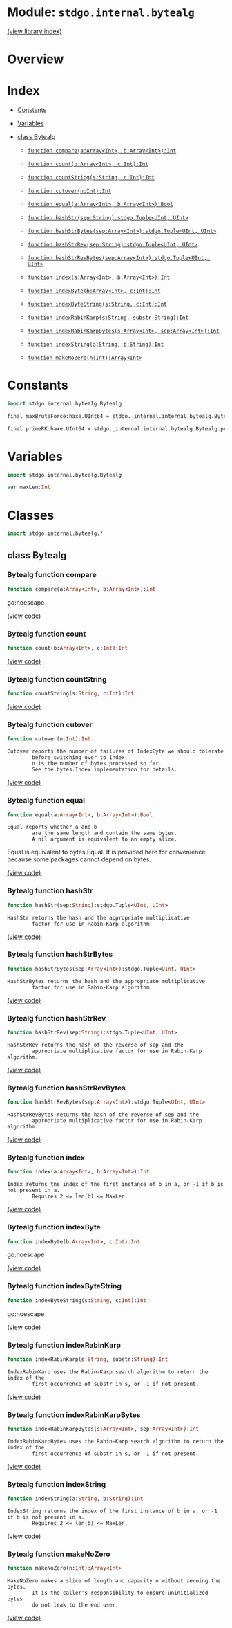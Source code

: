 # Module: `stdgo.internal.bytealg`

[(view library index)](../../stdgo.md)


# Overview


# Index


- [Constants](<#constants>)

- [Variables](<#variables>)

- [class Bytealg](<#class-bytealg>)

  - [`function compare(a:Array<Int>, b:Array<Int>):Int`](<#bytealg-function-compare>)

  - [`function count(b:Array<Int>, c:Int):Int`](<#bytealg-function-count>)

  - [`function countString(s:String, c:Int):Int`](<#bytealg-function-countstring>)

  - [`function cutover(n:Int):Int`](<#bytealg-function-cutover>)

  - [`function equal(a:Array<Int>, b:Array<Int>):Bool`](<#bytealg-function-equal>)

  - [`function hashStr(sep:String):stdgo.Tuple<UInt, UInt>`](<#bytealg-function-hashstr>)

  - [`function hashStrBytes(sep:Array<Int>):stdgo.Tuple<UInt, UInt>`](<#bytealg-function-hashstrbytes>)

  - [`function hashStrRev(sep:String):stdgo.Tuple<UInt, UInt>`](<#bytealg-function-hashstrrev>)

  - [`function hashStrRevBytes(sep:Array<Int>):stdgo.Tuple<UInt, UInt>`](<#bytealg-function-hashstrrevbytes>)

  - [`function index(a:Array<Int>, b:Array<Int>):Int`](<#bytealg-function-index>)

  - [`function indexByte(b:Array<Int>, c:Int):Int`](<#bytealg-function-indexbyte>)

  - [`function indexByteString(s:String, c:Int):Int`](<#bytealg-function-indexbytestring>)

  - [`function indexRabinKarp(s:String, substr:String):Int`](<#bytealg-function-indexrabinkarp>)

  - [`function indexRabinKarpBytes(s:Array<Int>, sep:Array<Int>):Int`](<#bytealg-function-indexrabinkarpbytes>)

  - [`function indexString(a:String, b:String):Int`](<#bytealg-function-indexstring>)

  - [`function makeNoZero(n:Int):Array<Int>`](<#bytealg-function-makenozero>)

# Constants


```haxe
import stdgo.internal.bytealg.Bytealg
```


```haxe
final maxBruteForce:haxe.UInt64 = stdgo._internal.internal.bytealg.Bytealg.maxBruteForce
```


```haxe
final primeRK:haxe.UInt64 = stdgo._internal.internal.bytealg.Bytealg.primeRK
```


# Variables


```haxe
import stdgo.internal.bytealg.Bytealg
```


```haxe
var maxLen:Int
```


# Classes


```haxe
import stdgo.internal.bytealg.*
```


## class Bytealg


### Bytealg function compare


```haxe
function compare(a:Array<Int>, b:Array<Int>):Int
```



go:noescape  

[\(view code\)](<./Bytealg.hx#L80>)


### Bytealg function count


```haxe
function count(b:Array<Int>, c:Int):Int
```


[\(view code\)](<./Bytealg.hx#L85>)


### Bytealg function countString


```haxe
function countString(s:String, c:Int):Int
```


[\(view code\)](<./Bytealg.hx#L89>)


### Bytealg function cutover


```haxe
function cutover(n:Int):Int
```


```
Cutover reports the number of failures of IndexByte we should tolerate
        before switching over to Index.
        n is the number of bytes processed so far.
        See the bytes.Index implementation for details.
```
[\(view code\)](<./Bytealg.hx#L128>)


### Bytealg function equal


```haxe
function equal(a:Array<Int>, b:Array<Int>):Bool
```


```
Equal reports whether a and b
        are the same length and contain the same bytes.
        A nil argument is equivalent to an empty slice.
```

Equal is equivalent to bytes.Equal.
It is provided here for convenience,
because some packages cannot depend on bytes.  

[\(view code\)](<./Bytealg.hx#L101>)


### Bytealg function hashStr


```haxe
function hashStr(sep:String):stdgo.Tuple<UInt, UInt>
```


```
HashStr returns the hash and the appropriate multiplicative
        factor for use in Rabin-Karp algorithm.
```
[\(view code\)](<./Bytealg.hx#L26>)


### Bytealg function hashStrBytes


```haxe
function hashStrBytes(sep:Array<Int>):stdgo.Tuple<UInt, UInt>
```


```
HashStrBytes returns the hash and the appropriate multiplicative
        factor for use in Rabin-Karp algorithm.
```
[\(view code\)](<./Bytealg.hx#L15>)


### Bytealg function hashStrRev


```haxe
function hashStrRev(sep:String):stdgo.Tuple<UInt, UInt>
```


```
HashStrRev returns the hash of the reverse of sep and the
        appropriate multiplicative factor for use in Rabin-Karp algorithm.
```
[\(view code\)](<./Bytealg.hx#L47>)


### Bytealg function hashStrRevBytes


```haxe
function hashStrRevBytes(sep:Array<Int>):stdgo.Tuple<UInt, UInt>
```


```
HashStrRevBytes returns the hash of the reverse of sep and the
        appropriate multiplicative factor for use in Rabin-Karp algorithm.
```
[\(view code\)](<./Bytealg.hx#L36>)


### Bytealg function index


```haxe
function index(a:Array<Int>, b:Array<Int>):Int
```


```
Index returns the index of the first instance of b in a, or -1 if b is not present in a.
        Requires 2 <= len(b) <= MaxLen.
```
[\(view code\)](<./Bytealg.hx#L110>)


### Bytealg function indexByte


```haxe
function indexByte(b:Array<Int>, c:Int):Int
```



go:noescape  

[\(view code\)](<./Bytealg.hx#L134>)


### Bytealg function indexByteString


```haxe
function indexByteString(s:String, c:Int):Int
```



go:noescape  

[\(view code\)](<./Bytealg.hx#L141>)


### Bytealg function indexRabinKarp


```haxe
function indexRabinKarp(s:String, substr:String):Int
```


```
IndexRabinKarp uses the Rabin-Karp search algorithm to return the index of the
        first occurrence of substr in s, or -1 if not present.
```
[\(view code\)](<./Bytealg.hx#L66>)


### Bytealg function indexRabinKarpBytes


```haxe
function indexRabinKarpBytes(s:Array<Int>, sep:Array<Int>):Int
```


```
IndexRabinKarpBytes uses the Rabin-Karp search algorithm to return the index of the
        first occurrence of substr in s, or -1 if not present.
```
[\(view code\)](<./Bytealg.hx#L57>)


### Bytealg function indexString


```haxe
function indexString(a:String, b:String):Int
```


```
IndexString returns the index of the first instance of b in a, or -1 if b is not present in a.
        Requires 2 <= len(b) <= MaxLen.
```
[\(view code\)](<./Bytealg.hx#L119>)


### Bytealg function makeNoZero


```haxe
function makeNoZero(n:Int):Array<Int>
```


```
MakeNoZero makes a slice of length and capacity n without zeroing the bytes.
        It is the caller's responsibility to ensure uninitialized bytes
        do not leak to the end user.
```
[\(view code\)](<./Bytealg.hx#L74>)


